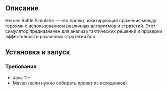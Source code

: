 ## Описание
Heroes Battle Simulator — это проект, имитирующий сражения между героями с использованием различных алгоритмов и стратегий. 
Этот симулятор предназначен для анализа тактических решений и проверки эффективности различных стратегий боя.
## Установка и запуск
### Требования
- Java 11+
- Maven (если нужно собирать проект из исходников)
